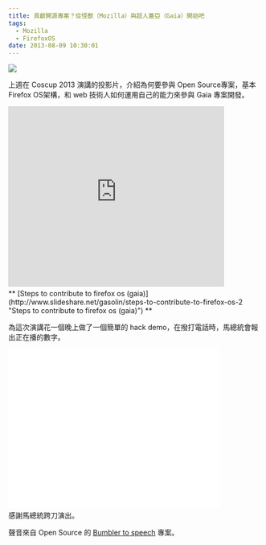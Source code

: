 ```yaml
---
title: 貢獻開源專案？從怪獸（Mozilla）與超人蓋亞（Gaia）開始吧
tags:
  - Mozilla
  - FirefoxOS
date: 2013-08-09 10:30:01
---
```


![](http://www.digitalmonsterisland.com/ultraman_gaia_front.jpg)

上週在 Coscup 2013 演講的投影片，介紹為何要參與 Open Source專案，基本 Firefox OS架構，和 web 技術人如何運用自己的能力來參與 Gaia 專案開發。

<iframe allowfullscreen="" frameborder="0" height="356" marginheight="0" marginwidth="0" mozallowfullscreen="" scrolling="no" src="http://www.slideshare.net/slideshow/embed_code/24906537" style="border-width: 1px 1px 0; border: 1px solid #CCC; margin-bottom: 5px; max-width: 427px;" webkitallowfullscreen="" width="100%"> </iframe> 
<div style="margin-bottom: 5px;">** [Steps to contribute to firefox os (gaia)](http://www.slideshare.net/gasolin/steps-to-contribute-to-firefox-os-2 "Steps to contribute to firefox os (gaia)")&nbsp;**

為這次演講花一個晚上做了一個簡單的 hack demo，在撥打電話時，馬總統會報出正在播的數字。

<iframe allowfullscreen="" frameborder="0" height="315" src="//www.youtube.com/embed/EgxpzbgS_cY" width="420"></iframe></div>
感謝馬總統跨刀演出。

聲音來自 Open Source 的 [Bumbler to speech](http://zhusee2.github.io/bumbler-to-speech/) 專案。